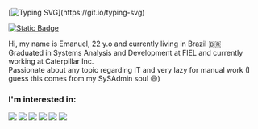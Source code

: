 [![Typing SVG](https://readme-typing-svg.herokuapp.com?font=Fira+Code&pause=1000&color=F5F70C&background=FFFFFF00&width=435&lines=Welcome+to+my+profile!)](https://git.io/typing-svg)

[![Static Badge](https://img.shields.io/badge/linkedin-blue?style=for-the-badge&logo=linkedin&logoColor=white&link=https%3A%2F%2Fwww.linkedin.com%2Fin%2Femanuel-klinke%2F)](https://www.linkedin.com/in/emanuel-klinke/)


Hi, my name is Emanuel, 22 y.o and currently living in Brazil 🇧🇷<br>
Graduated in Systems Analysis and Development at FIEL and currently working at Caterpillar Inc.<br>
Passionate about any topic regarding IT and very lazy for manual work (I guess this comes from my SySAdmin soul 😅)


<h3>I'm interested in: </h3>
<div>
    <img src="https://img.shields.io/badge/MySql-blue?style=for-the-badge&logo=mysql&logoColor=white">
    <img src="https://img.shields.io/badge/postgresql-blue?style=for-the-badge&logo=postgresql&logoColor=white">
    <img src="https://img.shields.io/badge/git-orange?style=for-the-badge&logo=git&logoColor=white">
    <img src="https://img.shields.io/badge/python-blue?style=for-the-badge&logo=python&logoColor=white">
    <img src="https://img.shields.io/badge/javascript-yellow?style=for-the-badge&logo=javascript&logoColor=white">
    <img src="https://img.shields.io/badge/node.js-purple?style=for-the-badge&logo=node.js&logoColor=white">
</div>
<!--<div align="center">
  <a href="https://github.com/e1ghts1x">
  <!---<img height="180em" src="https://github-readme-stats.vercel.app/api?username=e1ghts1x&show_icons=true&theme=dracula&include_all_commits=true count_private=true"/>
  <img height="180em" src="https://github-readme-stats.vercel.app/api/top-langs/?username=e1ghts1x&layout=compact&langs_count=7&theme=dracula"/>
</div>--->
<!---
e1ghts1x/e1ghts1x is a ✨ special ✨ repository because its `README.md` (this file) appears on your GitHub profile.
You can click the Preview link to take a look at your changes.
--->
<!-- 
- 👋 Hi, I’m @e1ghts1x, or just Emanuel.
- 🌎 I'm From Brazil, a lovely country <3
- 👀 I’m interested in learn more and more.
- 🌱 I’m currently learning system development and analysis (my first graduation).
-->
